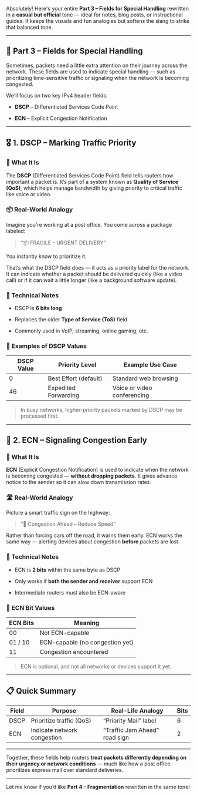 Absolutely! Here's your entire **Part 3 – Fields for Special Handling** rewritten in a **casual but official** tone — ideal for notes, blog posts, or instructional guides. It keeps the visuals and fun analogies but softens the slang to strike that balanced tone.

---

## 🚚 Part 3 – Fields for Special Handling

Sometimes, packets need a little extra attention on their journey across the network. These fields are used to indicate special handling — such as prioritizing time-sensitive traffic or signaling when the network is becoming congested.

We'll focus on two key IPv4 header fields:

- **DSCP** – Differentiated Services Code Point
    
- **ECN** – Explicit Congestion Notification
    

---

## 🎖️ 1. DSCP – Marking Traffic Priority

### 🧩 What It Is

The **DSCP** (Differentiated Services Code Point) field tells routers how important a packet is. It’s part of a system known as **Quality of Service (QoS)**, which helps manage bandwidth by giving priority to critical traffic like voice or video.

### 📦 Real-World Analogy

Imagine you're working at a post office. You come across a package labeled:

> “📦 FRAGILE – URGENT DELIVERY”

You instantly know to prioritize it.

That’s what the DSCP field does — it acts as a priority label for the network. It can indicate whether a packet should be delivered quickly (like a video call) or if it can wait a little longer (like a background software update).

### 🧠 Technical Notes

- DSCP is **6 bits long**
    
- Replaces the older **Type of Service (ToS)** field
    
- Commonly used in VoIP, streaming, online gaming, etc.
    

### 🔧 Examples of DSCP Values

|DSCP Value|Priority Level|Example Use Case|
|---|---|---|
|0|Best Effort (default)|Standard web browsing|
|46|Expedited Forwarding|Voice or video conferencing|

> In busy networks, higher-priority packets marked by DSCP may be processed first.

---

## 🚦 2. ECN – Signaling Congestion Early

### 🧩 What It Is

**ECN** (Explicit Congestion Notification) is used to indicate when the network is becoming congested — **without dropping packets**. It gives advance notice to the sender so it can slow down transmission rates.

### 🛣️ Real-World Analogy

Picture a smart traffic sign on the highway:

> “🚧 Congestion Ahead – Reduce Speed”

Rather than forcing cars off the road, it warns them early. ECN works the same way — alerting devices about congestion **before** packets are lost.

### 🧠 Technical Notes

- ECN is **2 bits** within the same byte as DSCP
    
- Only works if **both the sender and receiver** support ECN
    
- Intermediate routers must also be ECN-aware
    

### 🔧 ECN Bit Values

|ECN Bits|Meaning|
|---|---|
|00|Not ECN-capable|
|01 / 10|ECN-capable (no congestion yet)|
|11|Congestion encountered|

> ECN is optional, and not all networks or devices support it yet.

---

## 📋 Quick Summary

|Field|Purpose|Real-Life Analogy|Bits|
|---|---|---|---|
|DSCP|Prioritize traffic (QoS)|“Priority Mail” label|6|
|ECN|Indicate network congestion|“Traffic Jam Ahead” road sign|2|

---

Together, these fields help routers **treat packets differently depending on their urgency or network conditions** — much like how a post office prioritizes express mail over standard deliveries.

---

Let me know if you’d like **Part 4 – Fragmentation** rewritten in the same tone!